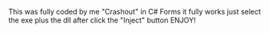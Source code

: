 This was fully coded by me "Crashout" in C# Forms it fully works just select the exe plus the dll after click the "Inject" button ENJOY!
